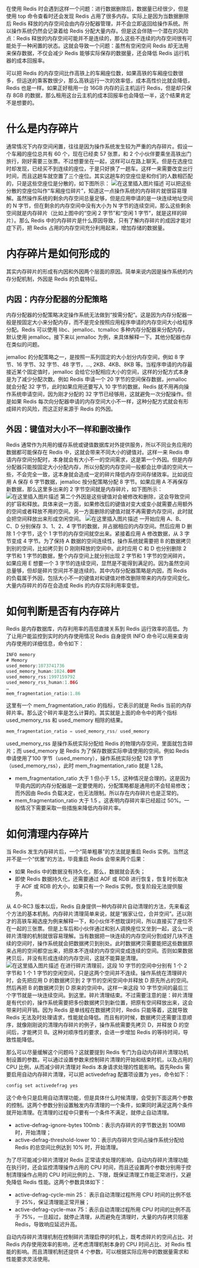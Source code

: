 ﻿在使用 Redis 时会遇到这样一个问题：进行数据删除后，数据量已经很少，但是使用 top 命令查看时还会发现 Redis 占用了很多内存。实际上是因为当数据删除后 Redis 释放的内存空间会由内存分配器管理，并不会立即返回给操作系统。所以操作系统仍然会记录着给 Redis 分配大量内存。但是这会伴随一个潜在的风险点：Redis 释放的内存空间可能并不是连续的，那么这些不连续的内存空间很有可能处于一种闲置的状态。这就会导致一个问题：虽然有空闲空间 Redis 却无法用来保存数据，不仅会减少 Redis 能够实际保存的数据量，还会降低 Redis 运行机器的成本回报率。

可以把 Redis 的内存空间比作高铁上的车厢座位数，如果高铁的车厢座位数很多，但运送的乘客数很少，那么高铁运行一次的效率低，成本高性价比就会降低，Redis 也是一样。如果正好租用一台 16GB 内存的云主机运行 Redis，但是却只保存 8GB 的数据，那么租用这台云主机的成本回报率也会降低一半，这个结果肯定不是想要的。
# 什么是内存碎片
通常情况下内存空间闲置，往往是因为操作系统发生较为严重的内存碎片。假设一个车厢的座位总共有 60 个，现在已经卖 57 张票，和 2 个小伙伴要乘坐高铁出门旅行，刚好需要三张票。不过想要坐在一起，这样可以在路上聊天。但是在选座位时却发现，已经买不到连续的座位，于是只好换了一趟车。这样一来需要改变出行时间，而且这趟车就空置了三个座位。其实这趟车的空座位是和你们的人数相匹配的，只是这些空座位是分散的，如下图所示：
![在这里插入图片描述](https://img-blog.csdnimg.cn/ded0baa1f51245aeb072bf1f10e80d67.png)
可以把这些分散的空座位叫作“车厢座位碎片”，知道这一点操作系统的内存碎片就很容易理解。虽然操作系统的剩余内存空间总量足够，但是应用申请的是一块连续地址空间的 N 字节，但在剩余的内存空间中没有大小为 N 字节的连续空间，那么这些剩余空间就是内存碎片（比如上图中的“空闲 2 字节”和“空闲 1 字节”，就是这样的碎片）。那么 Redis 中的内存碎片是什么原因导致，只有了解内存碎片的成因才能对症下药，把 Redis 占用的内存空间充分利用起来，增加存储的数据量。
# 内存碎片是如何形成的
其实内存碎片的形成有内因和外因两个层面的原因。简单来说内因是操作系统的内存分配机制，外因是 Redis 的负载特征。
## 内因：内存分配器的分配策略
内存分配器的分配策略决定操作系统无法做到“按需分配”。这是因为内存分配器一般是按固定大小来分配内存，而不是完全按照应用程序申请的内存空间大小给程序分配。Redis 可以使用 libc、jemalloc、tcmalloc 多种内存分配器来分配内存，默认使用 jemalloc。接下来以 jemalloc 为例，来具体解释一下。其他分配器也存在类似的问题。

jemalloc 的分配策略之一，是按照一系列固定的大小划分内存空间，例如 8 字节、16 字节、32 字节、48 字节，…, 2KB、4KB、8KB 等。当程序申请的内存最接近某个固定值时，jemalloc 会给它分配相应大小的空间，这样的分配方式本身是为了减少分配次数。例如 Redis 申请一个 20 字节的空间保存数据，jemalloc 就会分配 32 字节，此时如果应用还要写入 10 字节的数据，Redis 就不用再向操作系统申请空间，因为刚才分配的 32 字节已经够用，这就避免一次分配操作。但是如果 Redis 每次向分配器申请的内存空间大小不一样，这种分配方式就会有形成碎片的风险，而这正好来源于 Redis 的外因。
## 外因：键值对大小不一样和删改操作
Redis 通常作为共用的缓存系统或键值数据库对外提供服务，所以不同业务应用的数据都可能保存在 Redis 中，这就会带来不同大小的键值对。这样一来 Redis 申请内存空间分配时，本身就会有大小不一的空间需求，这是第一个外因。但是内存分配器只能按固定大小分配内存，所以分配的内存空间一般都会比申请的空间大一些，不会完全一致，这本身就会造成一定的碎片降低内存空间存储效率。比如说应用 A 保存 6 字节数据，jemalloc 按分配策略分配 8 字节。如果应用 A 不再保存新数据，那么这里多出来的 2 字节空间就是内存碎片，如下图所示：
![在这里插入图片描述](https://img-blog.csdnimg.cn/7bbf60ba59894b98bdd26a550d813271.png)
第二个外因是这些键值对会被修改和删除，这会导致空间的扩容和释放。具体来说一方面，如果修改后的键值对变大或变小就需要占用额外的空间或者释放不用的空间。另一方面删除的键值对就不再需要内存空间，此时就会把空间释放出来形成空闲空间。
![在这里插入图片描述](https://img-blog.csdnimg.cn/6be70b56aa394f34934f0941ccda06c8.png)
一开始应用 A、B、C、D 分别保存 3、1、2、4 字节的数据，并占据相应的内存空间。然后应用 D 删除 1 个字节，这个 1 字节的内存空间就空出来。紧接着应用 A 修改数据，从 3 字节变成 4 字节。为了保持 A 数据的空间连续性，操作系统就需要把 B 的数据拷贝到别的空间，比如拷贝到 D 刚刚释放的空间中。此时应用 C 和 D 也分别删除 2 字节和 1 字节的数据，整个内存空间上就分别出现 2 字节和 1 字节的空闲碎片。如果应用 E 想要一个 3 字节的连续空间，显然是不能得到满足的。因为虽然空间总量够，但却是碎片空间并不是连续的。其中内存分配器策略是内因，而 Redis 的负载属于外因，包括大小不一的键值对和键值对修改删除带来的内存空间变化。大量内存碎片的存在会造成 Redis 的内存实际利用率变低，
# 如何判断是否有内存碎片
Redis 是内存数据库，内存利用率的高低直接关系到 Redis 运行效率的高低。为了让用户能监控到实时的内存使用情况 Redis 自身提供 INFO 命令可以用来查询内存使用的详细信息，命令如下：
```java
INFO memory
# Memory
used_memory:1073741736
used_memory_human:1024.00M
used_memory_rss:1997159792
used_memory_rss_human:1.86G
…
mem_fragmentation_ratio:1.86
```
这里有一个 mem_fragmentation_ratio 的指标，它表示的就是 Redis 当前的内存碎片率。那么这个碎片率是怎么计算的。其实就是上面的命令中的两个指标 used_memory_rss 和 used_memory 相除的结果。
```java
mem_fragmentation_ratio = used_memory_rss/ used_memory
```
used_memory_rss 是操作系统实际分配给 Redis 的物理内存空间，里面就包含碎片；而 used_memory 是 Redis 为了保存数据实际申请使用的空间。例如 Redis 申请使用了100 字节（used_memory），操作系统实际分配 128 字节（used_memory_rss），此时 mem_fragmentation_ratio 就是 1.28。

 - mem_fragmentation_ratio 大于 1 但小于 1.5，这种情况是合理的。这是因为毕竟内因的内存分配器是一定要使用的，分配策略都是通用的不会轻易修改；而外因由 Redis 负载决定，也无法限制。所以存在内存碎片也是正常的。
 - mem_fragmentation_ratio 大于 1.5 。这表明内存碎片率已经超过 50%。一般情况下需要采取一些措施来降低内存碎片率。
# 如何清理内存碎片
当 Redis 发生内存碎片后，一个“简单粗暴”的方法就是重启 Redis 实例。当然这并不是一个“优雅”的方法，毕竟重启 Redis 会带来两个后果：
 - 如果 Redis 中的数据没有持久化，那么，数据就会丢失；
 - 即使 Redis 数据持久化，还需要通过 AOF 或 RDB 进行恢复，恢复时长取决于 AOF 或 RDB 的大小，如果只有一个 Redis 实例，恢复阶段无法提供服务。

从 4.0-RC3 版本以后，Redis 自身提供一种内存碎片自动清理的方法，先来看这个方法的基本机制。内存碎片清理简单来说，就是“搬家让位，合并空间”。还以刚才的高铁车厢选座为例来解释一下，和小伙伴不想耽误时间，所以直接买了座位不在一起的三张票。但是上车后和小伙伴通过和别人调换座位又坐到一起，这么一说碎片清理的机制就很容易理解。当有数据把一块连续的内存空间分割成好几块不连续的空间时，操作系统就会把数据拷贝到别处。此时数据拷贝需要能把这些数据原来占用的空间都空出来，把原本不连续的内存空间变成连续的空间。否则如果数据拷贝后，并没有形成连续的内存空间，这就不能算是清理。
![在这里插入图片描述](https://img-blog.csdnimg.cn/25a09acd02234099ba850cbb81a44228.png)
在进行碎片清理前，这段 10 字节的空间中分别有 1 个 2 字节和 1 个 1 字节的空闲空间，只是这两个空间并不连续。操作系统在清理碎片时，会先把应用 D 的数据拷贝到 2 字节的空闲空间中并释放 D 原先所占的空间。然后再把 B 的数据拷贝到 D 原来的空间中。这样一来这段 10 字节空间的最后三个字节就是一块连续空间。到这里。碎片清理结束。不过需要注意的是：碎片清理是有代价的，操作系统需要把多份数据拷贝到新位置，把原有空间释放出来，这会带来时间开销。因为 Redis 是单线程在数据拷贝时，Redis 只能等着，这就导致 Redis 无法及时处理请求，性能就会降低。而且有的时候，数据拷贝还需要注意顺序，就像刚刚说的清理内存碎片的例子，操作系统需要先拷贝 D，并释放 D 的空间后，才能拷贝 B。这种对顺序性的要求，会进一步增加 Redis 的等待时间，导致性能降低。

那么可以尽量缓解这个问题吗？这就要提到 Redis 专门为自动内存碎片清理功机制设置的参数。可以通过设置参数来控制碎片清理的开始和结束时机，以及占用的 CPU 比例，从而减少碎片清理对 Redis 本身请求处理的性能影响。首先Redis 需要启用自动内存碎片清理，可以把 activedefrag 配置项设置为 yes，命令如下：
```java
config set activedefrag yes
```
这个命令只是启用自动清理功能，但是具体什么时候清理，会受到下面这两个参数的控制。这两个参数分别设置触发内存清理的一个条件，如果同时满足这两个条件就开始清理。在清理的过程中只要有一个条件不满足，就停止自动清理。

 - active-defrag-ignore-bytes 100mb：表示内存碎片的字节数达到 100MB 时，开始清理；
 - active-defrag-threshold-lower 10：表示内存碎片空间占操作系统分配给 Redis 的总空间比例达到 10% 时，开始清理。

为了尽可能减少碎片清理对 Redis 正常请求处理的影响，自动内存碎片清理功能在执行时，还会监控清理操作占用的 CPU 时间，而且还设置两个参数分别用于控制清理操作占用的 CPU 时间比例的上、下限，既保证清理工作能正常进行，又避免降低 Redis 性能。这两个参数具体如下：

 - active-defrag-cycle-min 25： 表示自动清理过程所用 CPU 时间的比例不低于 25%，保证清理能正常开展；
 - active-defrag-cycle-max 75：表示自动清理过程所用 CPU 时间的比例不高于 75%，一旦超过，就停止清理，从而避免在清理时，大量的内存拷贝阻塞 Redis，导致响应延迟升高。

自动内存碎片清理机制在控制碎片清理启停的时机上，既考虑碎片的空间占比、对 Redis 内存使用效率的影响，还考虑清理机制本身的 CPU 时间占比、对 Redis 性能的影响。而且清理机制还提供 4 个参数，可以根据实际应用中的数据量需求和性能要求灵活使用。
